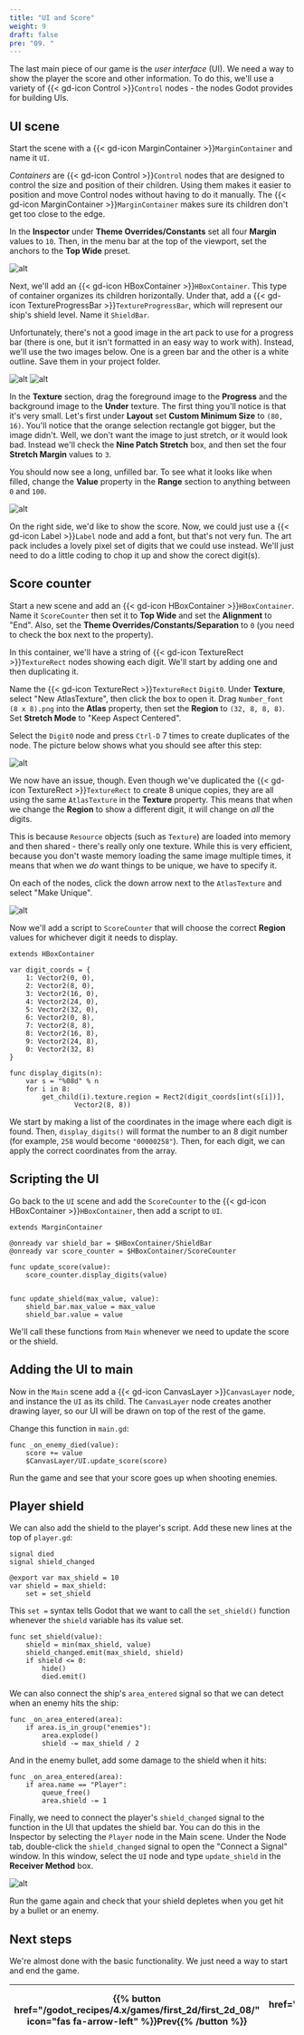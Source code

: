 ```yaml
---
title: "UI and Score"
weight: 9
draft: false
pre: "09. "
---
```


The last main piece of our game is the *user interface* (UI). We need a way to show the player the score and other information. To do this, we'll use a variety of {{< gd-icon Control >}}`Control` nodes - the nodes Godot provides for building UIs.

## UI scene

Start the scene with a {{< gd-icon MarginContainer >}}`MarginContainer` and name it `UI`.

*Containers* are {{< gd-icon Control >}}`Control` nodes that are designed to control the size and position of their children. Using them makes it easier to position and move Control nodes without having to do it manually. The {{< gd-icon MarginContainer >}}`MarginContainer` makes sure its children don't get too close to the edge.

In the **Inspector** under **Theme Overrides/Constants** set all four **Margin** values to `10`. Then, in the menu bar at the top of the viewport, set the anchors to the **Top Wide** preset.

![alt](/godot_recipes/4.x/img/2d_101_21.png)

Next, we'll add an {{< gd-icon HBoxContainer >}}`HBoxContainer`. This type of container organizes its children horizontally. Under that, add a {{< gd-icon TextureProgressBar >}}`TextureProgressBar`, which will represent our ship's shield level. Name it `ShieldBar`.

Unfortunately, there's not a good image in the art pack to use for a progress bar (there is one, but it isn't formatted in an easy way to work with). Instead, we'll use the two images below. One is a green bar and the other is a white outline. Save them in your project folder.

![alt](/godot_recipes/4.x/img/bar_foreground.png?width=100)
![alt](/godot_recipes/4.x/img/bar_background.png?width=100)

In the **Texture** section, drag the foreground image to the **Progress** and the background image to the **Under** texture. The first thing you'll notice is that it's very small. Let's first under **Layout** set **Custom Minimum Size** to `(80, 16)`. You'll notice that the orange selection rectangle got bigger, but the image didn't. Well, we don't want the image to just stretch, or it would look bad. Instead we'll check the **Nine Patch Stretch** box, and then set the four **Stretch Margin** values to `3`.

You should now see a long, unfilled bar. To see what it looks like when filled, change the **Value** property in the **Range** section to anything between `0` and `100`.

![alt](/godot_recipes/4.x/img/2d_101_22.png)

On the right side, we'd like to show the score. Now, we could just use a {{< gd-icon Label >}}`Label` node and add a font, but that's not very fun. The art pack includes a lovely pixel set of digits that we could use instead. We'll just need to do a little coding to chop it up and show the corect digit(s).

## Score counter

Start a new scene and add an {{< gd-icon HBoxContainer >}}`HBoxContainer`. Name it `ScoreCounter` then set it to **Top Wide** and set the **Alignment** to "End". Also, set the **Theme Overrides/Constants/Separation** to `0` (you need to check the box next to the property).

In this container, we'll have a string of {{< gd-icon TextureRect >}}`TextureRect` nodes showing each digit. We'll start by adding one and then duplicating it.

Name the {{< gd-icon TextureRect >}}`TextureRect` `Digit0`. Under **Texture**, select "New AtlasTexture", then click the box to open it. Drag `Number_font (8 x 8).png` into the **Atlas** property, then set the **Region** to `(32, 8, 8, 8)`. Set **Stretch Mode** to "Keep Aspect Centered".

Select the `Digit0` node and press `Ctrl-D` 7 times to create duplicates of the node. The picture below shows what you should see after this step:

![alt](/godot_recipes/4.x/img/2d_101_23.png)

We now have an issue, though. Even though we've duplicated the {{< gd-icon TextureRect >}}`TextureRect` to create 8 unique copies, they are all using the same `AtlasTexture` in the **Texture** property. This means that when we change the **Region** to show a different digit, it will change on *all* the digits.

This is because `Resource` objects (such as `Texture`) are loaded into memory and then shared - there's really only one texture. While this is very efficient, because you don't waste memory loading the same image multiple times, it means that when we *do* want things to be unique, we have to specify it.

On each of the nodes, click the down arrow next to the `AtlasTexture` and select "Make Unique".

![alt](/godot_recipes/4.x/img/make_unique.png)

Now we'll add a script to `ScoreCounter` that will choose the correct **Region** values for whichever digit it needs to display.

```gdscript
extends HBoxContainer

var digit_coords = {
    1: Vector2(0, 0),
    2: Vector2(8, 0),
    3: Vector2(16, 0),
    4: Vector2(24, 0),
    5: Vector2(32, 0),
    6: Vector2(0, 8),
    7: Vector2(8, 8),
    8: Vector2(16, 8),
    9: Vector2(24, 8),
    0: Vector2(32, 8)
}

func display_digits(n):
    var s = "%08d" % n
    for i in 8:
        get_child(i).texture.region = Rect2(digit_coords[int(s[i])],
                Vector2(8, 8))
```

We start by making a list of the coordinates in the image where each digit is found. Then, `display_digits()` will format the number to an 8 digit number (for example, `258` would become `"00000258"`). Then, for each digit, we can apply the correct coordinates from the array.

## Scripting the UI

Go back to the `UI` scene and add the `ScoreCounter` to the {{< gd-icon HBoxContainer >}}`HBoxContainer`, then add a script to `UI`.

```gdscript
extends MarginContainer

@onready var shield_bar = $HBoxContainer/ShieldBar
@onready var score_counter = $HBoxContainer/ScoreCounter

func update_score(value):
    score_counter.display_digits(value)


func update_shield(max_value, value):
    shield_bar.max_value = max_value
    shield_bar.value = value
```

We'll call these functions from `Main` whenever we need to update the score or the shield.

## Adding the UI to main

Now in the `Main` scene add a {{< gd-icon CanvasLayer >}}`CanvasLayer` node, and instance the `UI` as its child. The `CanvasLayer` node creates another drawing layer, so our UI will be drawn on top of the rest of the game.

Change this function in `main.gd`:

```gdscript
func _on_enemy_died(value):
    score += value
    $CanvasLayer/UI.update_score(score)
```

Run the game and see that your score goes up when shooting enemies.


## Player shield

We can also add the shield to the player's script. Add these new lines at the top of `player.gd`:

```gdscript
signal died
signal shield_changed

@export var max_shield = 10
var shield = max_shield:
    set = set_shield
```

This `set =` syntax tells Godot that we want to call the `set_shield()` function whenever the `shield` variable has its value set.

```gdscript
func set_shield(value):
    shield = min(max_shield, value)
    shield_changed.emit(max_shield, shield)
    if shield <= 0:
        hide()
        died.emit()
```

We can also connect the ship's `area_entered` signal so that we can detect when an enemy hits the ship:

```gdscript
func _on_area_entered(area):
    if area.is_in_group("enemies"):
        area.explode()
        shield -= max_shield / 2
```

And in the enemy bullet, add some damage to the shield when it hits:

```gdscript
func _on_area_entered(area):
    if area.name == "Player":
        queue_free()
        area.shield -= 1
```

Finally, we need to connect the player's `shield_changed` signal to the function in the UI that updates the shield bar. You can do this in the Inspector by selecting the `Player` node in the Main scene. Under the Node tab, double-click the `shield_changed` signal to open the "Connect a Signal" window. In this window, select the `UI` node and type `update_shield` in the **Receiver Method** box.

![alt](/godot_recipes/4.x/img/2d_101_24.png)

Run the game again and check that your shield depletes when you get hit by a bullet or an enemy.

## Next steps

We're almost done with the basic functionality. We just need a way to start and end the game.

| {{% button href="/godot_recipes/4.x/games/first_2d/first_2d_08/" icon="fas fa-arrow-left" %}}Prev{{% /button %}} | {{% button href="/godot_recipes/4.x/games/first_2d/first_2d_10/" icon="fas fa-arrow-right" icon-position="right" %}}Next{{% /button %}} |
|------|------:|
